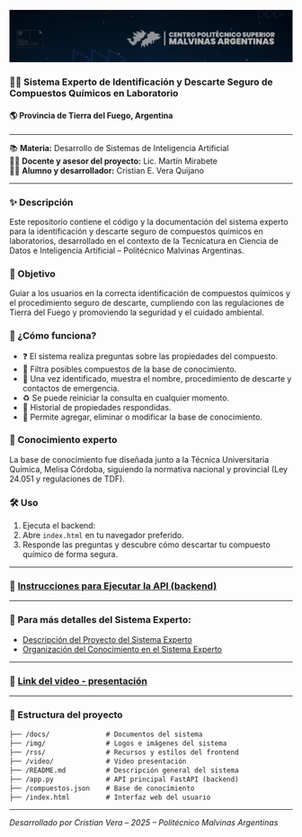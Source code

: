 ![Sistema_Experto_TDF](/img/banner_pma.jpg)

### 🧪💚 Sistema Experto de Identificación y Descarte Seguro de Compuestos Químicos en Laboratorio  
#### 🌎 Provincia de Tierra del Fuego, Argentina
---
📚 **Materia:** Desarrollo de Sistemas de Inteligencia Artificial  
👨‍🏫 **Docente y asesor del proyecto:** Lic. Martín Mirabete  
👨‍💻 **Alumno y desarrollador:** Cristian E. Vera Quijano

---

### ✨ Descripción

Este repositorio contiene el código y la documentación del sistema experto para la identificación y descarte seguro de compuestos químicos en laboratorios, desarrollado en el contexto de la Tecnicatura en Ciencia de Datos e Inteligencia Artificial – Politécnico Malvinas Argentinas.

### 🎯 Objetivo

Guiar a los usuarios en la correcta identificación de compuestos químicos y el procedimiento seguro de descarte, cumpliendo con las regulaciones de Tierra del Fuego y promoviendo la seguridad y el cuidado ambiental.

### 🤔 ¿Cómo funciona?

- ❓ El sistema realiza preguntas sobre las propiedades del compuesto.
- 🔎 Filtra posibles compuestos de la base de conocimiento.
- 📝 Una vez identificado, muestra el nombre, procedimiento de descarte y contactos de emergencia.
- ♻️ Se puede reiniciar la consulta en cualquier momento.
- 💭 Historial de propiedades respondidas.
- 📜 Permite agregar, eliminar o modificar la base de conocimiento.

### 🧠 Conocimiento experto

La base de conocimiento fue diseñada junto a la Técnica Universitaria Química, Melisa Córdoba, siguiendo la normativa nacional y provincial (Ley 24.051 y regulaciones de TDF).

### 🛠️ Uso

1. Ejecuta el backend:
2. Abre `index.html` en tu navegador preferido.
3. Responde las preguntas y descubre cómo descartar tu compuesto químico de forma segura.

___

### 📑 [Instrucciones para Ejecutar la API (backend)](/docs/README.md)
___

### 📄 Para más detalles del Sistema Experto:

- [Descripción del Proyecto del Sistema Experto](/docs/Entrega%201.pdf)
- [Organización del Conocimiento en el Sistema Experto](/docs/Entrega%202.pdf)

---

### 🎥 [Link del video - presentación](/video/README.md)
---

### 📁 Estructura del proyecto

```
├── /docs/              # Documentos del sistema
├── /img/               # Logos e imágenes del sistema
├── /rss/               # Recursos y estilos del frontend
├── /video/             # Video presentación
├── /README.md          # Descripción general del sistema
├── /app.py             # API principal FastAPI (backend)
├── /compuestos.json    # Base de conocimiento 
├── /index.html         # Interfaz web del usuario
```
---

*Desarrollado por Cristian Vera – 2025 – Politécnico Malvinas Argentinas*